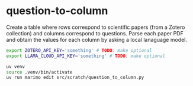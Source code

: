 # question-to-column

Create a table where rows correspond to scientific papers (from a Zotero collection) and columns correspond to questions.
Parse each paper PDF and obtain the values for each column by asking a local lanaguage model.

```sh
export ZOTERO_API_KEY='something' # TODO: make optional
export LLAMA_CLOUD_API_KEY='something' # TODO: make optional
```

```sh
uv venv
source .venv/bin/activate
uv run marimo edit src/scratch/question_to_column.py
```
